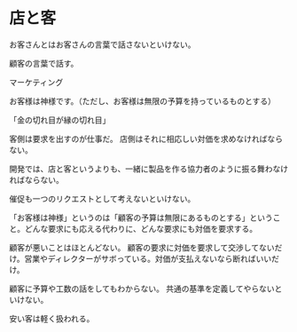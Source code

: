 # 店と客

お客さんとはお客さんの言葉で話さないといけない。

顧客の言葉で話す。

マーケティング

お客様は神様です。（ただし、お客様は無限の予算を持っているものとする）

「金の切れ目が縁の切れ目」

客側は要求を出すのが仕事だ。
店側はそれに相応しい対価を求めなければならない。

開発では、店と客というよりも、一緒に製品を作る協力者のように振る舞わなければならない。

催促も一つのリクエストとして考えないといけない。

「お客様は神様」というのは「顧客の予算は無限にあるものとする」ということ。どんな要求にも応える代わりに、どんな要求にも対価を要求する。

顧客が悪いことはほとんどない。
顧客の要求に対価を要求して交渉してないだけ。営業やディレクターがサボっている。対価が支払えないなら断ればいいだけ。

顧客に予算や工数の話をしてもわからない。
共通の基準を定義してやらないといけない。

安い客は軽く扱われる。

